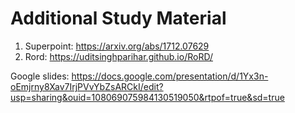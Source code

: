 # Additional Study Material
1. Superpoint: https://arxiv.org/abs/1712.07629
2. Rord: https://uditsinghparihar.github.io/RoRD/

Google slides: https://docs.google.com/presentation/d/1Yx3n-oEmjrny8Xav7IrjPVvYbZsARCkI/edit?usp=sharing&ouid=108069075984130519050&rtpof=true&sd=true